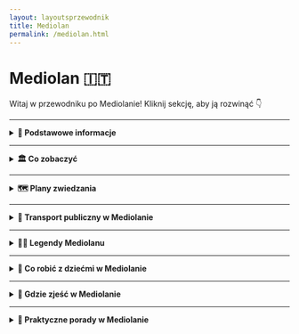 ```yaml
---
layout: layoutsprzewodnik
title: Mediolan
permalink: /mediolan.html
---
```


# Mediolan 🇮🇹

Witaj w przewodniku po Mediolanie! Kliknij sekcję, aby ją rozwinąć 👇

---

<details>
   <summary><strong>📌 Podstawowe informacje</strong></summary> 
   <h3>🕶️ Mediolan – moda, marmur i madonny na dachach</h3> 
   <p> Mediolan to miasto, które nosi okulary przeciwsłoneczne nawet w deszczu. Stolica Lombardii i włoskiego stylu życia – elegancka, szybka i zawsze dobrze ubrana. To tutaj moda spotyka gotyk, a espresso wypija się szybciej niż zdążysz powiedzieć „Versace”. </p> 
   <p> Choć słynie z wybiegów i designu, Mediolan to też historia, którą czuć między marmurowymi filarami katedry i na brukowanych placach. To miasto Leonardo da Vinci, opery w La Scali, aperola z widokiem na Duomo i tramwajów, które wyglądają jak z pocztówki z lat 60. 
   </p> 
   <p> Niech Cię nie zwiedzie chłodniejszy północny klimat – mediolańskie serce bije gorąco, zwłaszcza gdy lokalna drużyna gra derbowy mecz. A jeśli myślisz, że Mediolan to tylko zakupy, to… masz trochę racji. Ale też bardzo się mylisz. To miasto z duszą – choć czasem ukrytą za designerską fasadą. 
   </p> 
   <h3>🛬 Jak się dostać do Mediolanu?</h3>
   <ul> 
      <li><strong>Samolotem:</strong> Mediolan ma aż 3 lotniska! Najbliżej centrum jest Linate (LIN), popularne są też Malpensa (MXP) i Bergamo (BGY) – to ostatnie to klasyk low-costów.</li>
      <li><strong>Pociągiem:</strong> Z innych miast Włoch (np. Rzym, Florencja, Neapol) złapiesz szybki pociąg Trenitalia lub Italo. Wysiądź na stacji <strong>Milano Centrale</strong> – jednej z najbardziej imponujących stacji kolejowych w Europie.</li> 
   </ul> 
   <h3>🚇 Komunikacja miejska</h3> 
   <p> Metro, tramwaje, autobusy – wszystko działa sprawnie (to nie Neapol 😄). Są 4 linie metra, w tym linia M4, która z Linate do centrum śmiga szybciej niż influencerzy do aperolka. Bilety kupisz w automatach, aplikacjach lub kioskach – obowiązuje jeden system biletowy ATM. 
   </p> 
   <h3>🛍️ Zakupy, styl i luksus</h3>
   <p> Galleria Vittorio Emanuele II to nie galeria handlowa – to katedra konsumpcji. Sklepy, które znasz z modowych żurnali, i turyści kręcący się wokół mozaiki byka dla szczęścia. A jak chcesz taniej – wybierz Corso Buenos Aires albo miejskie outlety. Styl znajdziesz tu nawet na przystanku tramwajowym. </p> 
</details>

---

<details>
  <summary><strong>🏛️ Co zobaczyć</strong></summary>

  <details>
    <summary><strong>⛪ Katedra Duomo – koronka z marmuru</strong></summary>
    <p><strong>Współrzędne:</strong> <em>45.4642° N, 9.1900° E</em></p>
   
     <p> Jeśli Mediolan ma serce, to bije ono właśnie tutaj – z marmuru, z iglicami i z 3500 rzeźbami, które patrzą na Ciebie z każdej strony. <strong>Duomo di Milano</strong> to nie tylko największa katedra we Włoszech (po Watykanie), ale i jeden z najbardziej imponujących budynków gotyckich na świecie. Budowano ją przez... 600 lat. Włoska precyzja + tempo espresso? Niekoniecznie. Ale efekt? Absolutnie wart każdej dekady. 
     </p>
     <p> Z zewnątrz wygląda jak marmurowy tort weselny z koroną z iglic – a na szczycie czuwa <strong>Madonnina</strong>, złota figurka Maryi, która strzeże miasta z wysokości 108 metrów. Podobno nikt nie może budować wyżej niż ona, dlatego wiele nowoczesnych wieżowców... ma kopie Madonniny na dachu. Sprytne. 
     </p> 
     <p> Wnętrze? Ciemne, majestatyczne i monumentalne. Filary grube jak sekwoje, witraże jak obrazy z Photoshopa sprzed 500 lat, a organy tak potężne, że można by nimi zagrać hymn dla całego Lombardii. W środku znajdziesz też relikwie, posągi, a nawet – uwaga – gwoździe z krzyża Chrystusa (według legendy). Jeden z nich jest wystawiany raz do roku podczas uroczystej procesji z udziałem arcybiskupa... i specjalnego koszyczka na sznurku. Włosi potrafią. 
     </p> 
     <p> Największy hit to jednak <strong>tarasy na dachu</strong>. Windą (albo schodami, jeśli jesteś w formie) można się wspiąć na dach katedry i przejść się pośród iglic, rzeźb i chimerycznych potworów. Panorama Mediolanu, a przy dobrej pogodzie – widok aż po Alpy. Idealne miejsce na zdjęcia, kontemplację... albo Aperola po zejściu. 
     </p> 
     <ul>
     <li><strong>Wstęp do katedry:</strong> ok. 5–8€</li>
     <li><strong>Tarasy (schody lub winda):</strong> 10–15€ (w zależności od opcji)</li> 
     <li><strong>Godziny otwarcia:</strong> ok. 9:00–19:00</li> 
     <li><strong>Wskazówka:</strong> Weź okulary przeciwsłoneczne – marmur naprawdę odbija światło!</li>
     </ul>
  </details>

  <details>
    <summary><strong>🎨 Galeria Vittorio Emanuele II – świątynia zakupów</strong></summary>
    <p><strong>Współrzędne:</strong> <em>45.4663° N, 9.1895° E</em></p>

<p> Witamy w najbardziej stylowej galerii handlowej, jaką widziała Europa – <strong>Galleria Vittorio Emanuele II</strong>, zwana też „salonem Mediolanu”. To tutaj marmur spotyka żelazo, luksus ociera się o historię, a cappuccino kosztuje tyle, co pół pizzy... ale za to z widokiem na kopułę jak z pałacu. 
</p>
<p> Zbudowana w XIX wieku ku czci pierwszego króla zjednoczonych Włoch – Vittorio Emanuele II – galeria miała być wizytówką postępu, klasy i dobrego smaku. I udało się – to nie tylko miejsce na zakupy, ale też architektoniczne cudo. Cztery skrzydła, wielka szklana kopuła, mozaiki na podłodze, freski na ścianach, a nad wszystkim unoszą się marki takie jak Prada, Gucci i Louis Vuitton... czyli trochę jak spacer po Instagramie w wersji premium. 
</p>
<p> Ale nawet jeśli nie planujesz wydawać fortuny na skórzaną torebkę, warto tu przyjść dla <strong>tradycji</strong>. W samym środku galerii znajdziesz mozaikę z bykiem – a dokładniej z jego... częściami, które przynoszą szczęście. Trzeba stanąć piętą na jego genitaliach i obrócić się trzy razy dookoła. Tak, serio. Tak robią wszyscy – od turystów po garniturowców z dzielnicy biznesowej. 
</p> 
<p> Galeria łączy dwa najważniejsze punkty w Mediolanie – Katedrę Duomo i Teatr La Scala. Więc nawet jeśli nie planujesz zakupów, przejście przez nią to jak spacer przez historię z dodatkiem złotej karty kredytowej. A jeśli chcesz chłonąć klimat jak prawdziwy mediolańczyk – usiądź w jednej z historycznych kawiarni, zamów espresso, załóż okulary przeciwsłoneczne (nawet w środku) i po prostu... wyglądaj świetnie. 
</p> 
    
  </details>

  <details>
    <summary><strong>🖼️ Ostatnia Wieczerza – więcej niż mural</strong></summary>
    <p><strong>Współrzędne:</strong> <em>45.4658° N, 9.1704° E</em></p>
    <p>
      Dzieło Leonarda da Vinci, które zna cały świat – i które ma więcej teorii spiskowych niż odcinki "Z Archiwum X". Znajduje się w refektarzu klasztoru Santa Maria delle Grazie i przetrwało wojny, wilgoć i nadgorliwych konserwatorów. 
    </p>
    <p>
      Oglądanie „Ostatniej Wieczerzy” to niemal rytuał: mała grupa, krótki czas, zero fleszy. Ale warto – scena, emocje, symbolika, wszystko to sprawia, że patrzysz i myślisz: „Wow, to naprawdę to!” (albo: „Czemu Jezus nie ma jedzenia?”).
    </p>
  </details>

  <details>
    <summary><strong>🏰 Zamek Sforzów – średniowieczny kolos z atrium</strong></summary>
    <p><strong>Współrzędne:</strong> <em>45.4700° N, 9.1795° E</em></p> 
    <p> <strong>Castello Sforzesco</strong> to prawdziwa perła Mediolanu – monumentalna forteca, która widziała więcej wojen, buntów i renesansowego dramatu niż niejeden sezon „Rodu Smoka”. Zbudowany w XV wieku przez potężny ród Sforzów, był nie tylko bastionem obronnym, ale i elegancką rezydencją. A dziś? To zamek, który łączy w sobie historię, sztukę i odrobinę mediolańskiego ego. 
    </p> 
    <p> Na pierwszy rzut oka wygląda jak klasyczna warownia – potężne mury, fosa, masywna brama. Ale wewnątrz kryje się cały świat – od muzeów, przez freski Leonarda da Vinci, po spokojne dziedzińce, gdzie można odpocząć w cieniu wieży. Tak, <strong>Leonardo</strong> też tu działał – ozdabiał komnaty, zanim został bohaterem książek Dana Browna. 
    </p> 
    <p> Zamek jest ogromny – i można go zwiedzać godzinami. Znajdziesz tu m.in. <strong>Muzeum Sztuki Antycznej</strong>, <strong>Pinakotekę</strong> z dziełami mistrzów włoskich, kolekcję instrumentów muzycznych i… rzeźbę nie byle jaką, bo <strong>ostatnie, niedokończone dzieło Michała Anioła – „Rondanini Pietà”</strong>. Tyle renesansu w jednym miejscu, że człowiek czuje się mądrzejszy już po wejściu. 
    </p> 
    <p> Ale nawet jeśli nie jesteś fanem muzeów, warto tu przyjść – posiedzieć na dziedzińcu, zrobić zdjęcie z fontanną (słynna „Fontana di Piazza Castello”) albo przejść przez zamek prosto do <strong>Parco Sempione</strong> – zielonych płuc Mediolanu. Świetne miejsce na piknik, chill i obserwację lokalnych, jak grają w piłkę lub wyprowadzają psy, które wyglądają lepiej niż większość ludzi na lotniskach. 
    </p> 
    <ul>
    <li><strong>Wstęp na dziedziniec:</strong> darmowy</li> 
       <li><strong>Wstęp do muzeów:</strong> 5€ (darmowy w pierwszą niedzielę miesiąca)</li> 
       <li><strong>Czas zwiedzania:</strong> od 1 godziny do pół dnia – zależnie od apetytu na sztukę i historię</li>
    </ul>
  </details>

  <details>
    <summary><strong>🌉 Navigli – kanały z duszą i drinkiem</strong></summary>
    <p><strong>Współrzędne:</strong> <em>45.4474° N, 9.1607° E</em></p>
    <p>
      Dawniej system transportowy i przemysłowy, dziś mekka wieczornych spacerów i aperitivo. Navigli to dzielnica kanałów, które przypominają Wenecję… tylko z większą ilością barów i mniej turystycznym klimatem. 
    </p>
    <p>
      Wieczorem zamienia się w jedno wielkie spotkanie towarzyskie. Siadasz przy wodzie, zamawiasz Aperola i zakąski, i czujesz się jak mieszkaniec Mediolanu z katalogu – tylko bardziej autentycznie. W soboty są też targi vintage i sztuki, a nocą – muzyka, śmiech i światła odbijające się w wodzie.
    </p>
  </details>
   
<details>
  <summary><strong>🕵️ Sekretne miejsca Mediolanu</strong></summary>

  <details>
    <summary><strong>🚋 Tramwaj widokowy nr 1 – retro jazda przez historię</strong></summary>
    <p> Zapomnij na chwilę o metrze i taksówkach – jeśli chcesz poczuć Mediolan w stylu vintage, wskakuj do <strong>tramwaju nr 1</strong>. To nie tylko środek transportu, to podróż w czasie… z przystankami! </p> <p> Tramwaje tej linii to odrestaurowane wagoniki z lat 20. XX wieku, które nadal kursują po ulicach miasta. Drewniane siedzenia, mosiężne poręcze, skrzypiące drzwi i panorama Mediolanu za oknem – czego chcieć więcej? Może tylko ciepłej focacci na drogę. </p> <p> Trasa przebiega przez najpiękniejsze części miasta: od <strong>Piazza Castello</strong> przez <strong>Via Manzoni</strong>, <strong>Corso Sempione</strong>, aż do spokojniejszych dzielnic północnych. Nie spieszy się, nie hałasuje – idealna opcja na spokojną obserwację miasta z klimatyzacją… lat 30. </p> <ul> <li><strong>Bilet:</strong> 2,20€ (standardowy bilet ATM, ważny 90 minut)</li> <li><strong>Start:</strong> Piazza Castello lub Cairoli</li> <li><strong>Styl jazdy:</strong> retro chill z widokiem</li> </ul>
  </details>

  <details>
    <summary><strong>🔔 Torre del Gombito – wieża, której nikt nie szuka… a szkoda</strong></summary>
    <p><strong>Współrzędne:</strong> <em>45.7040° N, 9.6639° E</em></p>
     <p> Mediolan to miasto mody, betonu i espresso na stojąco… ale ma też swoje ciche, zielone zakątki. Jednym z nich jest <strong>ukryty ogród przy Palazzo Brera</strong> – miejsce, o którym nie wie nawet większość turystów. A szkoda! </p> <p> Za masywnymi drzwiami Galerii Brera kryje się uroczy ogród botaniczny – mały, romantyczny i zadziwiająco spokojny. Kiedyś należał do jezuitów, dziś to oaza ciszy, pełna roślin, ławeczek i klimatu jak z powieści historycznej (ale bez inkwizycji). </p> <p> Znajdziesz tu stare studnie, rzadkie rośliny i ukryte zaułki – idealne na chwilę odpoczynku między jedną kawą a drugim muzeum. Wstęp wolny, cisza obowiązkowa, a Instagram będzie zachwycony. </p> <ul> <li><strong>Lokalizacja:</strong> Via Brera 28 (wejście przez dziedziniec Pinacoteca di Brera)</li> <li><strong>Wstęp:</strong> darmowy</li> <li><strong>Idealny czas wizyty:</strong> wczesne popołudnie – najwięcej słońca i najmniej ludzi</li> </ul>
  </details>

 <details>
  <summary><strong>❤️ Tunel Miłości – zielony zakątek zakochanych</strong></summary>
    <p><strong>Współrzędne:</strong> <em>45.4506° N, 9.1663° E</em></p>
  <p>
    Nie trzeba jechać do Japonii, żeby przejść się przez romantyczny tunel z roślin – <strong>Mediolan ma własny Tunel Miłości</strong>, i to całkiem nieźle ukryty. Znajdziesz go w pobliżu <em>Porta Genova</em>, przy trasie dawnej kolejki towarowej, zamienionej dziś w coś między parkiem, galerią i... idealnym tłem do zdjęć.
  </p>

  <p>
    Tunel powstał z naturalnie rosnących bluszczy i krzewów, które utworzyły gęsty, zielony korytarz. Latem – cień i chłód. Wiosną – kwiaty i zakochani z piknikiem. Jesienią – złote liście. Zimą... no cóż, wtedy trzeba użyć wyobraźni.
  </p>

  <p>
    To miejsce ma wyjątkową atmosferę – idealne na romantyczny spacer, zaręczyny (nie przesadzam!) albo po prostu chwilę spokoju w wielkim mieście. Legenda głosi, że para, która przejdzie przez cały tunel trzymając się za ręce i nie puści dłoni, będzie razem na zawsze. Jeśli to nie magia, to nie wiem, co nią jest.
  </p>

  <ul>
    <li><strong>Lokalizacja:</strong> Via Tortona / Via Voghera (okolice Porta Genova)</li>
    <li><strong>Wstęp:</strong> oczywiście darmowy</li>
    <li><strong>Protip:</strong> przyjdź o zachodzie słońca – światło robi cuda</li>
  </ul>
</details>

<details>
  <summary><strong>🕯️ San Bernardino alle Ossa – kaplica z kośćmi</strong></summary>
   <p><strong>Współrzędne:</strong> <em>45.4615° N, 9.1948° E</em></p>
  <p>
    Myślisz, że Mediolan to tylko moda, design i luksusowe butiki? A co powiesz na... ściany wyłożone ludzkimi czaszkami? <strong>San Bernardino alle Ossa</strong> to jedno z najbardziej niepokojących, a zarazem fascynujących miejsc w mieście. 
  </p>

  <p>
    Położona tuż obok Piazza Santo Stefano kaplica została zbudowana w XIII wieku przy dawnym szpitalu i kostnicy. Kiedy zabrakło miejsca na cmentarzu, kości zaczęto przenosić właśnie tutaj – i... ozdabiać nimi ściany. Efekt? Gotycko-barokowy klimat, który robi wrażenie nawet na najbardziej odpornych turystach.
  </p>

  <p>
    Atmosfera tego miejsca jest absolutnie wyjątkowa – mistyczna, trochę makabryczna, ale i... spokojna. To nie atrakcja dla każdego, ale jeśli lubisz odkrywać ukryte historie i miejsca, które nie pojawiają się w przewodnikach, to musisz tu zajrzeć.
  </p>

  <ul>
    <li><strong>Lokalizacja:</strong> Piazza Santo Stefano, kilka minut pieszo od Duomo</li>
    <li><strong>Wstęp:</strong> darmowy, choć mile widziana jest symboliczna ofiara</li>
    <li><strong>Tip:</strong> najlepiej odwiedzać rano lub poza godzinami szczytu – cisza dodaje klimatu</li>
  </ul>
</details>


</details>

</details>

---

<details>
  <summary><strong>🗺️ Plany zwiedzania</strong></summary>

 <details> <summary><strong>📅 Dzień 1 – dzień pełen stylu, sztuki i... Aperola</strong></summary>

  <h3>⛪ Start przy Katedrze Duomo</h3>
  <p>
    Zacznij dzień z rozmachem – pod Katedrą, która wygląda, jakby ktoś postawił gotycki tort z marmuru. Zrób zdjęcie z gołębiem (jeśli się da), wejdź do środka i nie zapomnij o <strong>wejściu na dach</strong> – widok jak z filmu o aniołach!
  </p>

  <h3>🛍️ Galleria Vittorio Emanuele II</h3>
  <p>
    Po modlitwie – modowe szaleństwo. Przejdź się po jednej z najstarszych galerii handlowych świata. Poszukaj mozaiki z bykiem – i zakręć obcasem na jego "klejnotach". Podobno przynosi szczęście... i rabaty.
  </p>

  <h3>🏰 Zamek Sforzów i Park Sempione</h3>
  <p>
    Spacer do zamku, gdzie kiedyś rządzili możni, dziś królują turyści i pawie. Wpadnij do muzeów (jeśli masz czas), a potem odpocznij w Parku Sempione – najlepiej z lodem w ręku i słońcem na twarzy. A może piknik?
  </p>

  <h3>🍕 Lunch – pizza albo risotto alla milanese</h3>
  <p>
    Czas na paliwo! Wybierz klasykę lombardzką: <strong>risotto z szafranem</strong> albo pizzę (bo czemu nie?). Świetne miejsca to <em>Piz</em> lub <em>Trattoria Milanese</em>. Zjesz, jakbyś był u włoskiej nonny.
  </p>

  <h3>🎨Ukryty ogród przy Corso di Porta Venezia</h3>
  <p>
    Tylko wtajemniczeni wiedzą, że przy ulicy z butikami kryje się zielony sekret – <strong>Giardino Perego</strong>. Mały park z palmami, cichy, idealny na oddech od miejskiego hałasu. I jeszcze lepszy do zdjęcia na Instagrama.
  </p>

  <h3>🚃 Przejażdżka widokowym tramwajem</h3>
  <p>
    Wsiądź do starego <strong>żółtego tramwaju nr 1</strong> – drewniane ławki, stukot torów, widoki na mediolańskie kamienice. Wersja slow travel dla tych, którzy nie lubią biegać z planem zwiedzania jak po espresso.
  </p>

  <h3>📸 Sekretne miejsce: Vicolo dei Lavandai</h3>
  <p>
    Stary zaułek pralni nad kanałem Naviglio Grande. Niby nic, a czaruje jak scenografia z filmu. Idealne miejsce na zdjęcia z klimatem i chwilę ciszy przed wieczornym szaleństwem.
  </p>

  <h3>🍹 Aperitivo time!</h3>
  <p>
    Udaj się nad Navigli – najbardziej klimatyczne miejsce na wieczorny <strong>Aperol Spritz</strong>. Wybierz bar z tarasem, zamów drinka i ciesz się bufetem przekąsek, które w Mediolanie często są lepsze niż niejedna kolacja.
  </p>

  <h3>🌙 Spacer poświetlonymi kanałami</h3>
  <p>
    Na zakończenie dnia – spacer wzdłuż kanałów, gdzie lampki odbijają się w wodzie, ludzie grają na gitarze, a ty myślisz, że jednak się zakochałeś… w tym mieście. I bardzo dobrze!
  </p>
</details>

<details>
  <summary><strong>📅 Dzień 2 – Wycieczka nad Jezioro Como</strong></summary>

  <h3>🚆 Pociąg z Mediolanu do Como</h3>
  <p>
    Wstań wcześniej, złap kawę i wsiądź w pociąg <strong>Trenord</strong> z dworca <strong>Milano Cadorna</strong> do stacji <strong>Como Lago</strong>. Podróż trwa niecałą godzinę, a widoki już za oknem zaczną Cię zachwycać.
  </p>

  <h3>🌊 Spacer po Como i wizyta przy jeziorze</h3>
  <p>
    Po przyjeździe idź prosto nad jezioro. Nadbrzeżna promenada z widokiem na góry i łódki to idealne miejsce na początek dnia. Możesz też odwiedzić katedrę <strong>Duomo di Como</strong> – trochę jak miniaturowy kuzyn tego z Mediolanu.
  </p>

  <h3>🚠 Kolejką na Brunate</h3>
  <p>
    Wsiądź w <strong>Funicolare Como–Brunate</strong> – klimatyczną kolejkę, która zabierze Cię na wzgórze. W kilka minut znajdziesz się <strong>na tarasie widokowym</strong> z panoramą jeziora, miasteczka i Alp w tle. Widok wart każdego euro!
  </p>

  <h3>🛥️ Rejs po jeziorze (np. do Bellagio)</h3>
  <p>
    Wróć na dół i wskocz na prom! <strong>Bellagio</strong> to klasyk: miasteczko z kolorowymi kamieniczkami, eleganckimi ogrodami i nastrojem jak z filmu. Rejs trwa około 45 minut – usiądź na pokładzie i ciesz się każdą falą.
  </p>

  <h3>🍝 Lunch w Bellagio</h3>
  <p>
    Wybierz knajpkę z widokiem na wodę. Polecam klasyczne <strong>pasta al pesce di lago</strong> (makaron z rybą jeziorną) albo risotto. Po lunchu – obowiązkowy spacer po wąskich uliczkach, gdzie co drugi sklepik pachnie lawendą i limoncello.
  </p>

  <h3>🏞️ Ogrody Villa Melzi (opcjonalnie)</h3>
  <p>
    Jeśli masz jeszcze czas (i energię), zajrzyj do ogrodów <strong>Villa Melzi</strong> – zielony raj z rzeźbami, ścieżkami i miejscem na odpoczynek w cieniu palm. Idealne miejsce na „nicnierobienie” w wersji premium.
  </p>

  <h3>⛴️ Powrót promem do Como</h3>
  <p>
    Wsiądź na prom powrotny (z Bellagio lub innego miasteczka) i daj się ponieść spokojnej tafli jeziora. To rejs, który zrelaksuje Cię bardziej niż dzień w spa.
  </p>

  <h3>🚆Pociąg z Como do Mediolanu</h3>
  <p>
    Ostatnie spojrzenie na jezioro, kawa na wynos z dworca i w drogę powrotną. Wrócisz do Mediolanu z głową pełną widoków i planem, by kiedyś tu zamieszkać. Choćby na emeryturze.
  </p>

  <h3>🌇 Kolacja i aperitivo na Navigli</h3>
  <p>
    Po dniu spędzonym z naturą – powrót do miejskiego zgiełku. Wskocz w tramwaj, udaj się na Navigli i zakończ dzień kieliszkiem <strong>Aperola</strong> i pizzą z bufetu. Zasłużyłeś.
  </p>

</details>
<details>
  <summary><strong>📅 Dzień 3 – Sztuka, nauka i nowoczesność</strong></summary>

  <h3>🎨 Pinakoteka Brera – sztuka, która patrzy</h3>
  <p>
    Zacznij od zanurzenia się w świecie sztuki w <strong>Pinacoteca di Brera</strong>, jednej z najważniejszych galerii we Włoszech. Znajdziesz tu dzieła Caravaggia, Rafaela i Mantegni, a sam budynek to architektoniczna perełka. Nawet jeśli nie jesteś koneserem – zachwycisz się.
  </p>

  <h3>🧠 Muzeum Nauki i Techniki – Leonardo czeka</h3>
  <p>
    Wizyta w <strong>Muzeum Leonarda da Vinci</strong> to gratka nie tylko dla fanów techniki. Zobaczysz tam modele maszyn zaprojektowanych przez mistrza Leonarda, łodzie podwodne, pociągi, samoloty i... interaktywne wystawy, które rozbudzą wewnętrzne dziecko. Nawet to śpiące.
  </p>

  <h3>🌆 Dzielnica Brera – romantyczne zaułki i butiki</h3>
  <p>
    Po intensywnej dawce wiedzy – coś dla duszy i oczu. Spacer po dzielnicy <strong>Brera</strong> to jak przechadzka po planie filmowym: brukowane uliczki, klimatyczne knajpki, galerie sztuki i bohema artystyczna przy espresso. Tu Mediolan pokazuje swoją wrażliwą, estetyczną stronę.
  </p>

  <h3>🏙️ Bosco Verticale i Piazza Gae Aulenti – nowoczesny Mediolan</h3>
  <p>
    Czas na kontrast: skok do nowoczesności. Przenieś się do rejonu <strong>Porta Nuova</strong>, gdzie rosną futurystyczne wieżowce, a <strong>Bosco Verticale</strong> – „pionowy las” – pokazuje, jak połączyć naturę z architekturą. <strong>Piazza Gae Aulenti</strong> to idealne miejsce na chwilę odpoczynku z widokiem na... przyszłość.
  </p>

  <h3>🛍️ Ostatnie zakupy – Corso Como lub Galeria Rinascente</h3>
  <p>
    Jeżeli w plecaku zostało miejsce (i w budżecie też), wstąp na <strong>Corso Como</strong> – modną uliczkę z butikami i showroomami. A jeśli szukasz klasyki – Galeria <strong>Rinascente</strong> przy Duomo oferuje wszystko: od dizajnu po jedzenie. Na jej dachu czeka bar z widokiem na katedrę!
  </p>

  <h3>🍷 Kolacja pożegnalna – z widokiem albo klimatem</h3>
  <p>
    Na ostatnią kolację wybierz coś wyjątkowego – restaurację z widokiem na dachy Mediolanu lub uroczą trattorię z domowym makaronem i winem. Pora podsumować w myślach podróż i... planować kolejną.
  </p>

</details>

</details>


---


  <details>
  <summary><strong>🚌 Transport publiczny w Mediolanie</strong></summary>
  <p>
    Mediolan to miasto, które lubi elegancję, ale też efektywność. Na szczęście tutejszy transport publiczny działa jak dobrze naoliwiona włoska maszyna do espresso – szybko, sprawnie i z klasą (czasem z drobnym opóźnieniem, ale to przecież Włochy, więc <em>tranquillo</em>).
  </p>

  <h3>🚇 Metro – Twoja nowa najlepsza przyjaciółka</h3>
  <p>
    Miasto ma <strong>cztery linie metra</strong>:
  </p>
  <ul>
    <li><strong>M1 (czerwona)</strong> – od dzielnic mieszkalnych do centrum (łączy m.in. Duomo, Cadorna, San Babila)</li>
    <li><strong>M2 (zielona)</strong> – idealna jeśli chcesz dojechać do Navigli lub stacji kolejowych</li>
    <li><strong>M3 (żółta)</strong> – błyskawicznie dowozi Cię na dworzec Milano Centrale</li>
    <li><strong>M5 (fioletowa)</strong> – nowoczesna, cicha i automatyczna – dla fanów futurystycznych wagoników</li>
  </ul>
  <p>
    Metro działa od około <strong>6:00 do północy</strong>, a w weekendy trochę dłużej. Jest szybkie i czytelne – nawet jeśli Twój włoski kończy się na „ciao” i „gelato”.
  </p>

  <h3>🚋 Tramwaje – retro na kółkach</h3>
  <p>
    Niektóre tramwaje w Mediolanie mają po 80 lat i wyglądają jak wehikuły czasu – drewniane ławki, mosiężne uchwyty, skrzypienie przy zakrętach. Ale nie daj się zwieść – to nie muzeum, to pełnoprawny środek transportu. 
    <br>Linia <strong>1</strong> to klasyka z widokiem na Duomo, <strong>linie 3 i 9</strong> są świetne do eksploracji miasta z fotela z widokiem.
  </p>

  <h3>🚌 Autobusy i trolejbusy – backup plan</h3>
  <p>
    Jeśli metro i tramwaj nie dojeżdżają tam, gdzie chcesz, autobus na pewno to zrobi. Nie są tak efektowne jak metro, ale mają swoje zalety – zwłaszcza nocą, bo <strong>nocne linie jeżdżą po północy</strong>, kiedy metro śpi.
  </p>

  <h3>🎫 Bilety – jak nie dostać mandatu za 60€</h3>
  <ul>
    <li><strong>Bilet jednorazowy:</strong> 2,20€ – ważny 90 minut od skasowania (na metro, tramwaj, autobus)</li>
    <li><strong>Bilet dzienny (24h):</strong> 7,60€ – zwiedzasz cały dzień bez stresu</li>
    <li><strong>Bilet 3-dniowy:</strong> 13€ – dobra opcja przy intensywnym zwiedzaniu</li>
  </ul>
  <p>
    Kupisz je w automatach na stacjach metra, w kioskach (szukaj napisu <em>"Rivendita biglietti ATM"</em>) albo przez aplikację <strong>ATM Milano</strong>.
    <br><strong>Kasuj</strong> przed wejściem do metra lub zaraz po wejściu do tramwaju/autobusu.
  </p>

  <h3>🚉 Pociągi i karty turystyczne</h3>
  <ul>
    <li><strong>Milano Centrale</strong> – główny dworzec, z którego dojedziesz do Bergamo, Como, Wenecji czy Rzymu</li>
    <li><strong>MilanoCard</strong> i inne karty turystyczne</li>
    <li>Dla dłuższych pobytów – rozważ <strong>karnet ATM</strong> lub bilet tygodniowy</li>
  </ul>

  <h3>🚴 Dodatki dla aktywnych</h3>
  <p>
    Jeśli lubisz rowery lub hulajnogi – Mediolan ma wypożyczalnie działające przez aplikację: <strong>BikeMi</strong>, <strong>Dott</strong>, <strong>Lime</strong> i inne. Idealne na krótkie dystanse i zwiedzanie Navigli bez korków.
  </p>

  <p>
    Transport w Mediolanie nie tylko działa – on Cię zabierze wszędzie tam, gdzie dzieje się coś ważnego. A jeśli się zgubisz? To świetna wymówka, by wypić kawę i zapytać przechodnia. Z uśmiechem. To przecież Mediolan!
  </p>

  
  <h3>✈️ Dojazd z lotnisk do Mediolanu</h3>

  <p>🛬 Lotnisko Malpensa (MXP) – największe</p>
   <ul>
    <li><strong>🚆 Pociąg Malpensa Express:</strong> ok. 50 minut do Milano Centrale lub Cadorna, koszt ok. <strong>13€</strong></li>
    <li><strong>🚌 Autobus (Malpensa Shuttle / Terravision):</strong> ok. 50–60 minut do Milano Centrale, cena ok. <strong>10€</strong></li>
    <li><strong>🚖 Taxi:</strong> ok. 45–60 minut, stała taryfa <strong>95€</strong></li>
  </ul>

  <p>🛬 Lotnisko Bergamo Orio al Serio (BGY)</p>
  <ul>
    <li><strong>🚌 Autobus (Terravision, Flixbus, Autostradale):</strong> ok. 50 minut do Milano Centrale, cena ok. <strong>10€</strong></li>
    <li><strong>🚖 Taxi:</strong> ok. 60–75 minut, koszt ok. <strong>100–130€</strong></li>
  </ul>

  <p>🛬 Lotnisko Linate (LIN) – najbliżej centrum</p>
  <ul>
    <li><strong>🚌 Autobus miejski (linia 73):</strong> do Piazza San Babila (blisko Duomo), bilet <strong>2,20€</strong>, czas ok. 25 minut</li>
    <li><strong>🚌 Linate Shuttle:</strong> do Milano Centrale, czas ok. 25 minut, koszt ok. <strong>5€</strong></li>
    <li><strong>🚖 Taxi:</strong> ok. 15–25 minut, koszt ok. <strong>30–40€</strong></li>
  </ul>

</details>

---
<details>
  <summary><strong>🧙‍♂️ Legendy Mediolanu</strong></summary>

  <h3>🪞 Kolumna z Diabelskimi Dziurami (Colonna del Diavolo)</h3>
  <p><strong>📍 Współrzędne:</strong> <em>45.4628° N, 9.1854° E</em></p>
  <p>
    Tuż przy bazylice św. Ambrożego stoi niepozorna kolumna z... dwoma dziurami. Według legendy to ślady po rogach samego diabła, który chciał porwać św. Ambrożego. Święty jednak się nie dał, a diabeł – wściekły – wbił w kolumnę rogi i zniknął. Dziś mówi się, że z otworów czuć zapach siarki, a czasem – słychać szepty. Nie polecamy przystawiać ucha zbyt blisko.
  </p>

  <h3>👁️‍🗨️ Bazylika św. Eustorgiusza – Trzej Królowie i ukryta krypta</h3>
  <p><strong>📍 Współrzędne:</strong> <em>45.4544° N, 9.1877° E</em></p>
  <p>
    W tej bazylice, ukrytej w dzielnicy Ticinese, znajdują się relikwie Trzech Króli. Legenda głosi, że ich szczątki sprowadzono tu z Konstantynopola w IV wieku. Dziś jednak część z nich znajduje się w Kolonii (Niemcy), bo w średniowieczu zostały zrabowane. Mediolańczycy nigdy nie pogodzili się z tą stratą. Podziemia bazyliki i tajemnicza kaplica to miejsce cichej magii i średniowiecznej atmosfery.
  </p>

  <h3>🕯️ Kościół San Bernardino alle Ossa – kaplica czaszek</h3>
  <p><strong>📍 Współrzędne:</strong> <em>45.4632° N, 9.1941° E</em></p>
  <p>
    To jedno z najbardziej osobliwych miejsc w Mediolanie. W niewielkiej kaplicy znajdują się dziesiątki czaszek i kości ułożonych na ścianach – ozdobnie i makabrycznie zarazem. Powstała w XIII wieku, gdy cmentarz był przepełniony. Mówi się, że nocą słychać szepty i modlitwy zza ścian... ale równie dobrze to wyobraźnia podpowiada takie historie.
  </p>

  <h3>🪄 Zegar Śmierci przy Piazza Mercanti</h3>
  <p><strong>📍 Współrzędne:</strong> <em>45.4645° N, 9.1857° E</em></p>
  <p>
    W średniowieczu Piazza Mercanti było sercem miejskiego handlu, ale i... miejscem publicznych egzekucji. Na jednej z kolumn miał się znajdować zegar, który wybijał godzinę śmierci skazanych. Choć zegar już nie istnieje, lokalni przewodnicy pokazują miejsce, gdzie kiedyś wisiał. Według opowieści, niektórzy w nocy nadal słyszą jego bicie...
  </p>

</details>


---

<details>
  <summary><strong>🎈 Co robić z dziećmi w Mediolanie</strong></summary>

  <h3>🦖 MUBA – Museo dei Bambini</h3>
  <p><strong>📍 Współrzędne:</strong> <em>45.4476° N, 9.1993° E</em></p>
  <p>
    To interaktywne muzeum stworzone specjalnie dla dzieci. Znajdziesz tu wystawy, warsztaty i kreatywne zajęcia dostosowane do różnych grup wiekowych – od przedszkolaków po starsze dzieci. Zabawa, nauka i design w jednym! Idealne na deszczowy dzień.
  </p>

  <h3>🚂 Muzeum Nauki i Techniki – Leonardo da Vinci</h3>
  <p><strong>📍 Współrzędne:</strong> <em>45.4603° N, 9.1705° E</em></p>
  <p>
    Największe muzeum techniki we Włoszech z ogromną kolekcją modeli Leonarda da Vinci, samolotami, łodziami podwodnymi i interaktywnymi eksperymentami. Dzieci mogą wejść do prawdziwego wagonu kolejowego czy statku kosmicznego. Nauka przez dotyk – i zero nudy!
  </p>

  <h3>🛝 Parco Sempione – plac zabaw i zamek</h3>
  <p><strong>📍 Współrzędne:</strong> <em>45.4712° N, 9.1767° E</em></p>
  <p>
    Zielona oaza w centrum miasta, tuż za Zamkiem Sforzów. Duży plac zabaw, alejki do jazdy na hulajnodze, staw z kaczkami i dużo miejsca do biegania. Rodzice mogą odpocząć na ławce, a dzieci spalić energię. Idealne miejsce na piknik.
  </p>

  <h3>🐒 Park rozrywki Leolandia (niedaleko Mediolanu)</h3>
  <p><strong>📍 Współrzędne:</strong> <em>45.5911° N, 9.5058° E</em></p>
  <p>
    Jeśli masz więcej czasu – rzut beretem od Mediolanu znajduje się Leolandia: park rozrywki z karuzelami, pokazy bajkowych postaci, miniatura Włoch i strefy tematyczne. Mali fani Świnki Peppy będą zachwyceni! Dojazd z Mediolanu zajmuje około 40 minut.
  </p>

  <h3>🎭 Teatro Colla – spektakle marionetkowe</h3>
  <p><strong>📍 Współrzędne:</strong> <em>45.4678° N, 9.2051° E</em></p>
  <p>
    Tradycyjny teatr lalek, który od dziesięcioleci zachwyca najmłodszych widzów. Kolorowe kostiumy, zabawne postacie i uniwersalne historie – nawet bez znajomości języka dzieci świetnie się tu bawią.
  </p>

  <h3>🍦 Bonus: najlepsze gelato!</h3>
  <p>
    Po intensywnym zwiedzaniu dzieci (i dorośli!) zasługują na lody. Polecamy <strong>La Gelateria della Musica</strong> i <strong>Cioccolati Italiani</strong> – pyszności, które wywołają uśmiech na każdej buzi.
  </p>
</details>


---


<details>
  <summary><strong>🍝 Gdzie zjeść w Mediolanie</strong></summary>

  <h3>🍽️ Trattoria Milanese – klasyka Lombardii</h3>
  <p><strong>📍 Współrzędne:</strong> <em>45.4602° N, 9.1806° E</em></p>
  <p>
    To miejsce, gdzie zjesz jak lokalny mieszkaniec: ossobuco alla milanese, risotto z szafranem i cotoletta wielka jak talerz. Tradycyjna atmosfera, drewniane stoły i serwetki w kratkę – tak właśnie smakuje Mediolan.
  </p>

  <h3>🥩 Osteria del Binari – romantycznie i lokalnie</h3>
  <p><strong>📍 Współrzędne:</strong> <em>45.4517° N, 9.1723° E</em></p>
  <p>
    W klimatycznym ogrodzie blisko Navigli można spróbować lombardzkich klasyków w eleganckim, ale przytulnym stylu. Idealne miejsce na kolację po spacerze wzdłuż kanałów.
  </p>

  <h3>🥖 Panzerotti Luini – street food w stylu mediolańskim</h3>
  <p><strong>📍 Współrzędne:</strong> <em>45.4642° N, 9.1897° E</em></p>
  <p>
    Ikona szybkiego jedzenia w Mediolanie! Panzerotti to smażone (lub pieczone) pierogi z serem, pomidorami i innymi nadzieniami. Lokal mały, kolejki długie – ale warto! Świetna opcja na szybki lunch w centrum.
  </p>

  <h3>🍕 Piz – najlepsza pizza w centrum</h3>
  <p><strong>📍 Współrzędne:</strong> <em>45.4599° N, 9.1855° E</em></p>
  <p>
    Kolorowy wystrój, luźna atmosfera i absolutnie topowe pizze neapolitańskie. Miejsce lubiane przez turystów i lokalsów, bardzo blisko katedry Duomo. Margherita? Obowiązkowo!
  </p>

  <h3>🍔 Flower Burger – roślinna alternatywa</h3>
  <p><strong>📍 Współrzędne:</strong> <em>45.4670° N, 9.1929° E</em></p>
  <p>
    Dla wegan, wegetarian i ciekawskich: kolorowe burgery roślinne z hummusem, burakami, ciecierzycą i domowymi bułkami. Zdrowo, stylowo i z pomysłem.
  </p>

  <h3>💸 Tanie, a dobre: Ravioleria Sarpi</h3>
  <p><strong>📍 Współrzędne:</strong> <em>45.4777° N, 9.1826° E</em></p>
  <p>
    Maleńki lokal w Chinatown serwujący świeżo robione pierożki na parze i smażone, prosto z woka. Świetna jakość i ceny, które zaskakują – pozytywnie!
  </p>

  <h3>🍨 Lody obowiązkowo: Gelateria della Musica</h3>
  <p><strong>📍 Współrzędne:</strong> <em>45.4473° N, 9.1836° E</em></p>
  <p>
    Kultowa lodziarnia, gdzie każda porcja ma nazwę inspirowaną muzyką. Wanilia, pistacja, czekolada – wszystko ręcznie robione, kremowe i bez sztuczności.
  </p>

</details>

---

<details>
  <summary><strong>🧳 Praktyczne porady w Mediolanie</strong></summary>

  <h3>💶 Coperto – zapłać za siedzenie</h3>
  <p>
    W restauracjach często doliczają <em>coperto</em>, czyli opłatę za chleb, wodę, serwetki, powietrze i styl. Zwykle to 2–3€, nawet jeśli tylko wypijesz wodę gazowaną i spojrzysz na kogoś, kto je steka. Nie jest to napiwek – to po prostu "mediolańska kultura".
  </p>

  <h3>💰 Napiwki – nie obowiązkowe, ale miłe</h3>
  <p>
    Mediolańczycy nie oczekują napiwków jak kelnerzy w Nowym Jorku, ale zaokrąglenie rachunku w górę lub zostawienie paru euro to miły gest. W barach wystarczy drobna moneta – uśmiech gratis.
  </p>

  <h3>🛍️ Co warto kupić?</h3>
  <ul>
    <li><strong>Modowe dodatki</strong> – Mediolan to stolica mody. Szale, okulary, torebki? O tak.</li>
    <li><strong>Panettone</strong> – nawet poza świętami. Kup w tradycyjnej cukierni (polecam <em>Pasticceria Marchesi</em>).</li>
    <li><strong>Designerskie gadżety</strong> – sklepy z włoskim wzornictwem znajdziesz na każdym rogu (prawie).</li>
  </ul>

  <h3>🚫 Czego unikać?</h3>
  <ul>
    <li>Restauracji z natarczywym kelnerem łapiącym cię w oczy z menu.</li>
    <li>Przepłacania za kawę przy stoliku w turystycznych miejscach – np. przy Duomo.</li>
    <li>Wchodzenia do metra bez biletu – system działa z bramkami. Żadnych „na gapę”.</li>
  </ul>

  <h3>🗣️ Podstawowe zwroty po włosku</h3>
  <ul>
    <li><strong>Buongiorno</strong> – dzień dobry</li>
    <li><strong>Buonasera</strong> – dobry wieczór</li>
    <li><strong>Quanto costa?</strong> – ile to kosztuje?</li>
    <li><strong>Un cappuccino, per favore</strong> – poproszę cappuccino</li>
    <li><strong>Posso pagare con la carta?</strong> – mogę zapłacić kartą?</li>
  </ul>

  <h3>💳 Karta czy gotówka?</h3>
  <p>
    Mediolan kocha karty – w większości miejsc zapłacisz nawet za espresso. Ale miej przy sobie parę euro – czasem automaty biletowe lub kioski lubią mówić: „oggi solo contanti”.
  </p>

  <h3>🕶️ Styl się liczy</h3>
  <p>
    To Mediolan. Ludzie tu noszą marynarki na spacer z psem. Nikt nie oczekuje od ciebie Versace, ale warto wrzucić coś bardziej „elegancko-casual” niż sandały i skarpety.
  </p>

</details>


